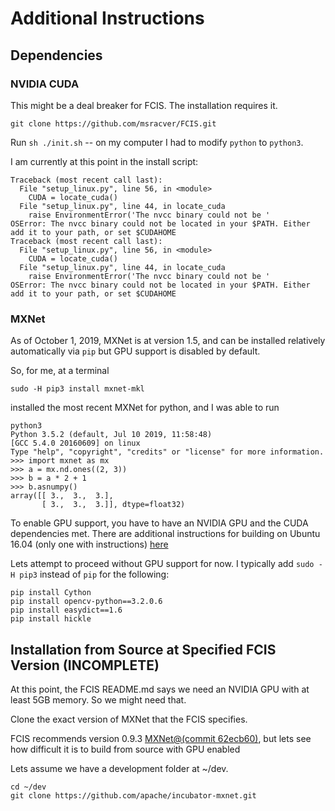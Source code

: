 # Additional Instructions

## Dependencies

### NVIDIA CUDA 

This might be a deal breaker for FCIS.  The installation requires it.


```
git clone https://github.com/msracver/FCIS.git
```

Run ```sh ./init.sh```  -- on my computer I had to modify ```python``` to ```python3```.


I am currently at this point in the install script:

```
Traceback (most recent call last):
  File "setup_linux.py", line 56, in <module>
    CUDA = locate_cuda()
  File "setup_linux.py", line 44, in locate_cuda
    raise EnvironmentError('The nvcc binary could not be '
OSError: The nvcc binary could not be located in your $PATH. Either add it to your path, or set $CUDAHOME
Traceback (most recent call last):
  File "setup_linux.py", line 56, in <module>
    CUDA = locate_cuda()
  File "setup_linux.py", line 44, in locate_cuda
    raise EnvironmentError('The nvcc binary could not be '
OSError: The nvcc binary could not be located in your $PATH. Either add it to your path, or set $CUDAHOME
```

### MXNet

As of October 1, 2019, MXNet is at version 1.5, and can be installed relatively automatically via ```pip``` but GPU support is disabled by default.

So, for me, at a terminal
```
sudo -H pip3 install mxnet-mkl
```
installed the most recent MXNet for python, and I was able to run
```
python3
Python 3.5.2 (default, Jul 10 2019, 11:58:48) 
[GCC 5.4.0 20160609] on linux
Type "help", "copyright", "credits" or "license" for more information.
>>> import mxnet as mx
>>> a = mx.nd.ones((2, 3))
>>> b = a * 2 + 1
>>> b.asnumpy()
array([[ 3.,  3.,  3.],
       [ 3.,  3.,  3.]], dtype=float32)
```

To enable GPU support, you have to have an NVIDIA GPU and the CUDA dependencies met. There are additional instructions for building on Ubuntu 16.04 (only one with instructions) [here](https://mxnet.apache.org/get_started/ubuntu_setup.html)

Lets attempt to proceed without GPU support for now.  I typically add ```sudo -H pip3``` instead of ```pip``` for the following:

```
pip install Cython
pip install opencv-python==3.2.0.6
pip install easydict==1.6
pip install hickle
```


## Installation from Source at Specified FCIS Version (INCOMPLETE)

At this point, the FCIS README.md says we need an NVIDIA GPU with at least 5GB memory.  So we might need that.



Clone the exact version of MXNet that the FCIS specifies.  



 FCIS recommends version 0.9.3 [MXNet@(commit 62ecb60)](https://github.com/dmlc/mxnet/tree/62ecb60), but lets see how difficult it is to build from source with GPU enabled

Lets assume we have a development folder at ~/dev.

```
cd ~/dev
git clone https://github.com/apache/incubator-mxnet.git
```